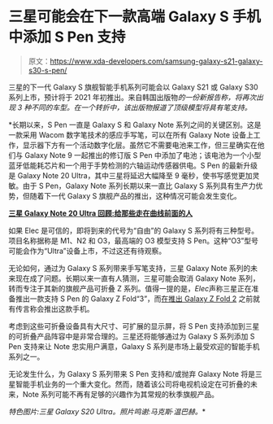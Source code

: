 # 三星可能会在下一款高端 Galaxy S 手机中添加 S Pen 支持

> 原文：<https://www.xda-developers.com/samsung-galaxy-s21-galaxy-s30-s-pen/>

三星的下一代 Galaxy S 旗舰智能手机系列可能会以 Galaxy S21 或 Galaxy S30 系列上市，预计将于 2021 年初推出。来自韩国出版物[](http://www.thelec.kr/news/articleView.html?idxno=7216)*的一份新报告称，将再次出现 3 种不同的车型。在一个转折中，该出版物报道了顶级模型将具有笔支持。*

 *长期以来，S Pen 一直是 Galaxy S 和 Galaxy Note 系列之间的关键区别。这是一款采用 Wacom 数字笔技术的感应手写笔，可以在所有 Galaxy Note 设备上工作，显示器下方有一个活动数字化层。虽然它不需要电池来工作，但三星确实在他们与 Galaxy Note 9 一起推出的修订版 S Pen 中添加了电池；该电池为一个小型蓝牙低能耗芯片和一个用于手势检测的六轴运动传感器供电。S Pen 的最新升级是 Galaxy Note 20 Ultra，其中三星将延迟大幅降至 9 毫秒，使书写感觉更加灵敏。由于 S Pen，Galaxy Note 系列长期以来一直比 Galaxy S 系列具有生产力优势，但随着下一代 Galaxy S 旗舰产品的推出，这种情况可能会发生变化。

**[三星 Galaxy Note 20 Ultra 回顾:给那些走在曲线前面的人](https://www.xda-developers.com/samsung-galaxy-note-20-ultra-review-exynos/)**

如果 Elec 是可信的，即将到来的代号为“自由”的 Galaxy S 系列将有三种型号。项目名称据称是 M1、N2 和 O3，最高端的 O3 模型支持 S Pen。这种“O3”型号可能会作为“Ultra”设备上市，不过这还有待观察。

无论如何，通过为 Galaxy S 系列带来手写笔支持，三星 Galaxy Note 系列的未来现在成了问题。长期以来一直有人猜测，三星可能会取消 Galaxy Note 系列，转而专注于其新的旗舰产品可折叠 Z 系列。值得一提的是，*Elec*声称三星正在准备推出一款支持 S Pen 的 Galaxy Z Fold“3”，而[在推出 Galaxy Z Fold 2](https://www.xda-developers.com/samsung-galaxy-fold-2-may-have-an-s-pen-120hz-display-512gb-storage/) 之前就有传言称会推出这款手机。

考虑到这些可折叠设备具有大尺寸、可扩展的显示屏，将 S Pen 支持添加到三星的可折叠产品阵容中是非常合理的。三星还将能够通过为 Galaxy S 系列添加 S Pen 支持来让 Note 忠实用户满意，Galaxy S 系列是市场上最受欢迎的智能手机系列之一。

无论发生什么，为 Galaxy S 系列带来 S Pen 支持和/或抛弃 Galaxy Note 将是三星智能手机业务的一个重大变化。然而，随着该公司将电视机设定在可折叠的未来，Note 系列可能不再有足够的兴趣作为其常规的秋季旗舰产品。

*特色图片:三星 Galaxy S20 Ultra。照片鸣谢:马克斯·温巴赫。**